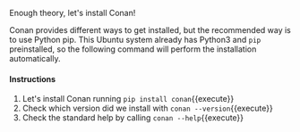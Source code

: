 Enough theory, let's install Conan!

Conan provides different ways to get installed, but the recommended way is to use Python pip. This Ubuntu system already has Python3 and `pip` preinstalled, so the following command will perform the installation automatically.

#### Instructions

1. Let's install Conan running `pip install conan`{{execute}}
2. Check which version did we install with `conan --version`{{execute}}
3. Check the standard help by calling `conan --help`{{execute}}
